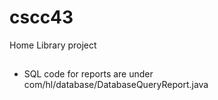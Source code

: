 # cscc43
Home Library project

## 

* SQL code for reports are under com/hl/database/DatabaseQueryReport.java
